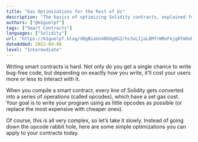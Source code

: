 ```yaml
---
title: "Gas Optimizations for the Rest of Us"
description: "The basics of optimizing Solidity contracts, explained for regular coders."
authors: ["@m1guelpf"]
tags: ["Smart Contracts"]
languages: ["Solidity"]
url: "https://m1guelpf.blog/d0gBiaUn48Odg8G2rhs3xLIjaL8MfrWReFkjg8TmDoM"
dateAdded: 2022-04-08
level: "Intermediate"
---
```


Writing smart contracts is hard. Not only do you get a single chance to write bug-free code, but depending on exactly how you write, it’ll cost your users more or less to interact with it.

When you compile a smart contract, every line of Solidity gets converted into a series of operations (called opcodes), which have a set gas cost. Your goal is to write your program using as little opcodes as possible (or replace the most expensive with cheaper ones).

Of course, this is all very complex, so let’s take it slowly. Instead of going down the opcode rabbit hole, here are some simple optimizations you can apply to your contracts today.
